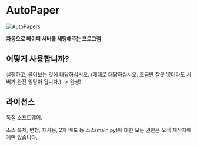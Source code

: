 # AutoPaper
![AutoPapers](./AutoPaperPng.png)  

**자동으로 페이퍼 서버를 세팅해주는 프로그램**

## 어떻게 사용합니까?
실행하고, 물어보는 것에 대답하십시오.
(제대로 대답하십시오. 조금만 잘못 넣더라도 서버가 완전 엉망이 됩니다.) -> 완성!

## 라이선스 
독점 소프트웨어. 

소스 복제, 변형, 재사용, 2차 배포 등 소스(main.py)에 대한 모든 권한은 오직 제작자에게만 있습니다.